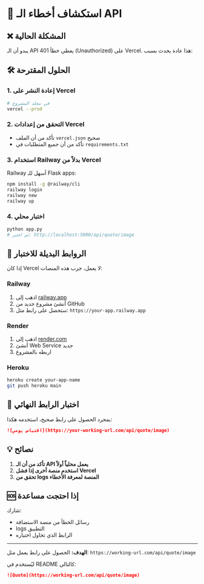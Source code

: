 # 🔧 استكشاف أخطاء الـ API

## ❌ المشكلة الحالية

يبدو أن الـ API يعطي خطأ 401 (Unauthorized) على Vercel. هذا عادة يحدث بسبب:

## 🛠️ الحلول المقترحة

### 1. إعادة النشر على Vercel
```bash
# في مجلد المشروع
vercel --prod
```

### 2. التحقق من إعدادات Vercel
- تأكد من أن الملف `vercel.json` صحيح
- تأكد من أن جميع المتطلبات في `requirements.txt`

### 3. استخدام Railway بدلاً من Vercel
Railway أسهل للـ Flask apps:

```bash
npm install -g @railway/cli
railway login
railway new
railway up
```

### 4. اختبار محلي
```bash
python app.py
# ثم اختبر: http://localhost:5000/api/quote/image
```

## 🔗 الروابط البديلة للاختبار

إذا كان Vercel لا يعمل، جرب هذه المنصات:

### Railway
1. اذهب إلى [railway.app](https://railway.app)
2. أنشئ مشروع جديد من GitHub
3. ستحصل على رابط مثل: `https://your-app.railway.app`

### Render
1. اذهب إلى [render.com](https://render.com)
2. أنشئ Web Service جديد
3. اربطه بالمشروع

### Heroku
```bash
heroku create your-app-name
git push heroku main
```

## 🧪 اختبار الرابط النهائي

بمجرد الحصول على رابط صحيح، استخدمه هكذا:

```markdown
![اقتباس يومي](https://your-working-url.com/api/quote/image)
```

## 💡 نصائح

1. **تأكد من أن الـ API يعمل محلياً أولاً**
2. **استخدم منصة أخرى إذا فشل Vercel**
3. **تحقق من logs المنصة لمعرفة الأخطاء**

## 🆘 إذا احتجت مساعدة

شارك:
- رسائل الخطأ من منصة الاستضافة
- logs التطبيق
- الرابط الذي تحاول اختباره

---

**الهدف:** الحصول على رابط يعمل مثل:
`https://working-url.com/api/quote/image`

ليُستخدم في README كالتالي:
```markdown
![Quote](https://working-url.com/api/quote/image)
```
